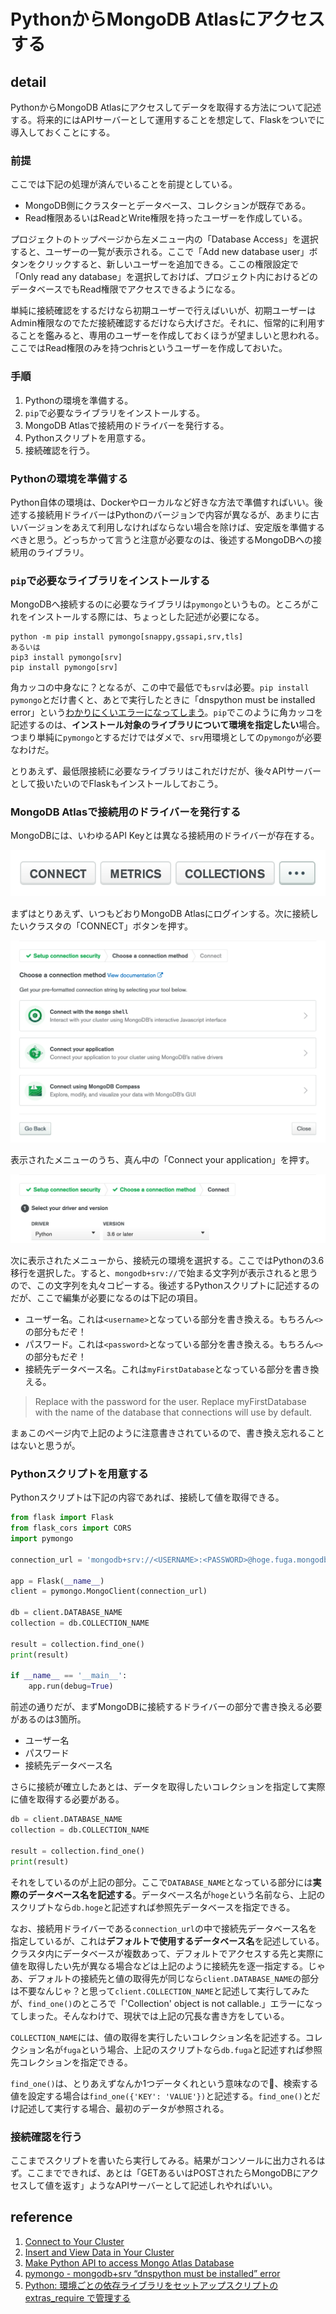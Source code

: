 # PythonからMongoDB Atlasにアクセスする

## detail

PythonからMongoDB Atlasにアクセスしてデータを取得する方法について記述する。将来的にはAPIサーバーとして運用することを想定して、Flaskをついでに導入しておくことにする。

### 前提

ここでは下記の処理が済んでいることを前提としている。

- MongoDB側にクラスターとデータベース、コレクションが既存である。
- Read権限あるいはReadとWrite権限を持ったユーザーを作成している。

プロジェクトのトップページから左メニュー内の「Database Access」を選択すると、ユーザーの一覧が表示される。ここで「Add new database user」ボタンをクリックすると、新しいユーザーを追加できる。ここの権限設定で「Only read any database」を選択しておけば、プロジェクト内におけるどのデータベースでもRead権限でアクセスできるようになる。

単純に接続確認をするだけなら初期ユーザーで行えばいいが、初期ユーザーはAdmin権限なのでただ接続確認するだけなら大げさだ。それに、恒常的に利用することを鑑みると、専用のユーザーを作成しておくほうが望ましいと思われる。ここではRead権限のみを持つchrisというユーザーを作成しておいた。

### 手順

1. Pythonの環境を準備する。
2. `pip`で必要なライブラリをインストールする。
3. MongoDB Atlasで接続用のドライバーを発行する。
4. Pythonスクリプトを用意する。
5. 接続確認を行う。

### Pythonの環境を準備する

Python自体の環境は、Dockerやローカルなど好きな方法で準備すればいい。後述する接続用ドライバーはPythonのバージョンで内容が異なるが、あまりに古いバージョンをあえて利用しなければならない場合を除けば、安定版を準備するべきと思う。どっちかって言うと注意が必要なのは、後述するMongoDBへの接続用のライブラリ。

### `pip`で必要なライブラリをインストールする

MongoDBへ接続するのに必要なライブラリは`pymongo`というもの。ところがこれをインストールする際には、ちょっとした記述が必要になる。

```console
python -m pip install pymongo[snappy,gssapi,srv,tls]
あるいは
pip3 install pymongo[srv]
pip install pymongo[srv]
```

角カッコの中身なに？となるが、この中で最低でも`srv`は必要。`pip install pymongo`とだけ書くと、あとで実行したときに「dnspython must be installed error」という[わかりにくいエラーになってしまう](https://stackoverflow.com/questions/52930341/pymongo-mongodbsrv-dnspython-must-be-installed-error)。`pip`でこのように角カッコを記述するのは、**インストール対象のライブラリについて環境を指定したい**場合。つまり単純に`pymongo`とするだけではダメで、`srv`用環境としての`pymongo`が必要なわけだ。

とりあえず、最低限接続に必要なライブラリはこれだけだが、後々APIサーバーとして扱いたいのでFlaskもインストールしておこう。

### MongoDB Atlasで接続用のドライバーを発行する

MongoDBには、いわゆるAPI Keyとは異なる接続用のドライバーが存在する。

![pic](2021-02-28-22-08-26.png)

まずはとりあえず、いつもどおりMongoDB Atlasにログインする。次に接続したいクラスタの「CONNECT」ボタンを押す。

![pic](2021-02-28-22-09-42.png)

表示されたメニューのうち、真ん中の「Connect your application」を押す。

![pic](2021-02-28-22-11-06.png)

次に表示されたメニューから、接続元の環境を選択する。ここではPythonの3.6移行を選択した。すると、`mongodb+srv://`で始まる文字列が表示されると思うので、この文字列を丸々コピーする。後述するPythonスクリプトに記述するのだが、ここで編集が必要になるのは下記の項目。

- ユーザー名。これは`<username>`となっている部分を書き換える。もちろん`<>`の部分もだぞ！
- パスワード。これは`<password>`となっている部分を書き換える。もちろん`<>`の部分もだぞ！
- 接続先データベース名。これは`myFirstDatabase`となっている部分を書き換える。

> Replace <password> with the password for the <username> user. Replace myFirstDatabase with the name of the database that connections will use by default.

まぁこのページ内で上記のように注意書きされているので、書き換え忘れることはないと思うが。

### Pythonスクリプトを用意する

Pythonスクリプトは下記の内容であれば、接続して値を取得できる。

```python
from flask import Flask
from flask_cors import CORS
import pymongo

connection_url = 'mongodb+srv://<USERNAME>:<PASSWORD>@hoge.fuga.mongodb.net/DATABASE_NAME?retryWrites=true&w=majority'

app = Flask(__name__)
client = pymongo.MongoClient(connection_url)

db = client.DATABASE_NAME
collection = db.COLLECTION_NAME

result = collection.find_one()
print(result)

if __name__ == '__main__':
    app.run(debug=True)

```

前述の通りだが、まずMongoDBに接続するドライバーの部分で書き換える必要があるのは3箇所。

- ユーザー名
- パスワード
- 接続先データベース名

さらに接続が確立したあとは、データを取得したいコレクションを指定して実際に値を取得する必要がある。

```python
db = client.DATABASE_NAME
collection = db.COLLECTION_NAME

result = collection.find_one()
print(result)
```

それをしているのが上記の部分。ここで`DATABASE_NAME`となっている部分には**実際のデータベース名を記述する**。データベース名が`hoge`という名前なら、上記のスクリプトなら`db.hoge`と記述すれば参照先データベースを指定できる。

なお、接続用ドライバーである`connection_url`の中で接続先データベース名を指定しているが、これは**デフォルトで使用するデータベース名**を記述している。クラスタ内にデータベースが複数あって、デフォルトでアクセスする先と実際に値を取得したい先が異なる場合などは上記のように接続先を逐一指定する。じゃあ、デフォルトの接続先と値の取得先が同じなら`client.DATABASE_NAME`の部分は不要なんじゃ？と思って`client.COLLECTION_NAME`と記述して実行してみたが、`find_one()`のところで「'Collection' object is not callable.」エラーになってしまった。そんなわけで、現状では上記の冗長な書き方をしている。

`COLLECTION_NAME`には、値の取得を実行したいコレクション名を記述する。コレクション名が`fuga`という場合、上記のスクリプトなら`db.fuga`と記述すれば参照先コレクションを指定できる。

`find_one()`は、とりあえずなんか1つデータくれという意味なので、検索する値を設定する場合は`find_one({'KEY': 'VALUE'})`と記述する。`find_one()`とだけ記述して実行する場合、最初のデータが参照される。

### 接続確認を行う

ここまでスクリプトを書いたら実行してみる。結果がコンソールに出力されるはず。ここまでできれば、あとは「GETあるいはPOSTされたらMongoDBにアクセスして値を返す」ようなAPIサーバーとして記述しれやればいい。

## reference

1. [Connect to Your Cluster](https://docs.atlas.mongodb.com/tutorial/connect-to-your-cluster/)
2. [Insert and View Data in Your Cluster](https://docs.atlas.mongodb.com/tutorial/insert-data-into-your-cluster/)
3. [Make Python API to access Mongo Atlas Database](https://www.geeksforgeeks.org/make-python-api-to-access-mongo-atlas-database/)
4. [pymongo - mongodb+srv “dnspython must be installed” error](https://stackoverflow.com/questions/52930341/pymongo-mongodbsrv-dnspython-must-be-installed-error)
5. [Python: 環境ごとの依存ライブラリをセットアップスクリプトの extras_require で管理する](https://blog.amedama.jp/entry/2016/06/17/224532)
